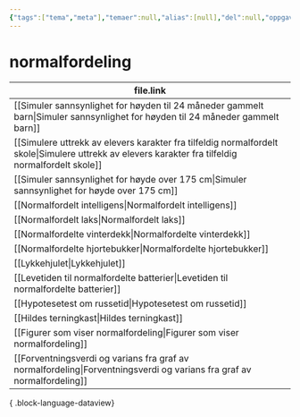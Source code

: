 ```yaml
---
{"tags":["tema","meta"],"temaer":null,"alias":[null],"del":null,"oppgave":null,"fag":null,"eksamen":null,"dg-publish":true,"title":"normalfordeling","date":"2023-06-01","modified":"2023-06-01","permalink":"/temaer/normalfordeling/","dgPassFrontmatter":true}
---
```



# normalfordeling
| file.link                                                                                                                                             |
| ----------------------------------------------------------------------------------------------------------------------------------------------------- |
| [[Simuler sannsynlighet for høyden til 24 måneder gammelt barn\|Simuler sannsynlighet for høyden til 24 måneder gammelt barn]]                     |
| [[Simulere uttrekk av elevers karakter fra tilfeldig normalfordelt skole\|Simulere uttrekk av elevers karakter fra tilfeldig normalfordelt skole]] |
| [[Simuler sannsynlighet for høyde over 175 cm\|Simuler sannsynlighet for høyde over 175 cm]]                                                       |
| [[Normalfordelt intelligens\|Normalfordelt intelligens]]                                                                                           |
| [[Normalfordelt laks\|Normalfordelt laks]]                                                                                                         |
| [[Normalfordelte vinterdekk\|Normalfordelte vinterdekk]]                                                                                           |
| [[Normalfordelte hjortebukker\|Normalfordelte hjortebukker]]                                                                                       |
| [[Lykkehjulet\|Lykkehjulet]]                                                                                                                       |
| [[Levetiden til normalfordelte batterier\|Levetiden til normalfordelte batterier]]                                                                 |
| [[Hypotesetest om russetid\|Hypotesetest om russetid]]                                                                                             |
| [[Hildes terningkast\|Hildes terningkast]]                                                                                                         |
| [[Figurer som viser normalfordeling\|Figurer som viser normalfordeling]]                                                                           |
| [[Forventningsverdi og varians fra graf av normalfordeling\|Forventningsverdi og varians fra graf av normalfordeling]]                             |

{ .block-language-dataview}
